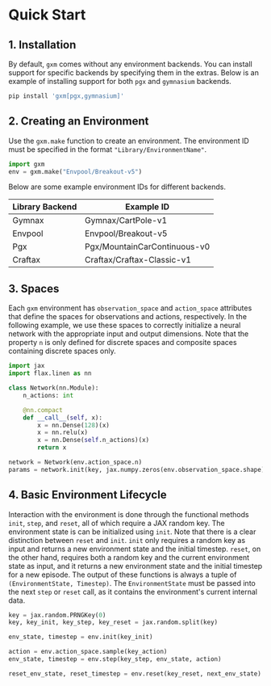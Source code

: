 # Quick Start

## 1. Installation

By default, `gxm` comes without any environment backends. You can install support for specific backends by specifying them in the extras.
Below is an example of installing support for both `pgx` and `gymnasium` backends.

```bash
pip install 'gxm[pgx,gymnasium]'
```

## 2. Creating an Environment

Use the `gxm.make` function to create an environment. The environment ID must be specified in the format `"Library/EnvironmentName"`.
```python
import gxm
env = gxm.make("Envpool/Breakout-v5")
```
Below are some example environment IDs for different backends.

| Library Backend | Example ID                       |
|-----------------|----------------------------------|
| Gymnax          | Gymnax/CartPole-v1               |
| Envpool         | Envpool/Breakout-v5              |
| Pgx             | Pgx/MountainCarContinuous-v0     |
| Craftax         | Craftax/Craftax-Classic-v1       |

## 3. Spaces

Each `gxm` environment has `observation_space` and `action_space` attributes that define the spaces for observations and actions, respectively.
In the following example, we use these spaces to correctly initialize a neural network with the appropriate input and output dimensions.
Note that the property `n` is only defined for discrete spaces and composite spaces containing discrete spaces only.

```python
import jax
import flax.linen as nn

class Network(nn.Module):
    n_actions: int

    @nn.compact
    def __call__(self, x):
        x = nn.Dense(128)(x)
        x = nn.relu(x)
        x = nn.Dense(self.n_actions)(x)
        return x

network = Network(env.action_space.n)
params = network.init(key, jax.numpy.zeros(env.observation_space.shape))
```


## 4. Basic Environment Lifecycle

Interaction with the environment is done through the functional methods `init`, `step`, and `reset`, all of which require a JAX random key. 
The environment state is can be initialized using `init`.
Note that there is a clear distinction between `reset` and `init`.
`init` only requires a random key as input and returns a new environment state and the initial timestep.
`reset`, on the other hand, requires both a random key and the current environment state as input, and it returns a new environment state and the initial timestep for a new episode.
The output of these functions is always a tuple of `(EnvironmentState, Timestep)`. The `EnvironmentState` must be passed into the next `step` or `reset` call, as it contains the environment's current internal data.


```python
key = jax.random.PRNGKey(0)
key, key_init, key_step, key_reset = jax.random.split(key)

env_state, timestep = env.init(key_init)

action = env.action_space.sample(key_action)
env_state, timestep = env.step(key_step, env_state, action)

reset_env_state, reset_timestep = env.reset(key_reset, next_env_state)
```
